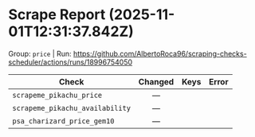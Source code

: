 # Scrape Report (2025-11-01T12:31:37.842Z)

Group: `price`  |  Run: https://github.com/AlbertoRoca96/scraping-checks-scheduler/actions/runs/18996754050

| Check | Changed | Keys | Error |
|---|:---:|:--|:--|
| `scrapeme_pikachu_price` | — |  |  |
| `scrapeme_pikachu_availability` | — |  |  |
| `psa_charizard_price_gem10` | — |  |  |
